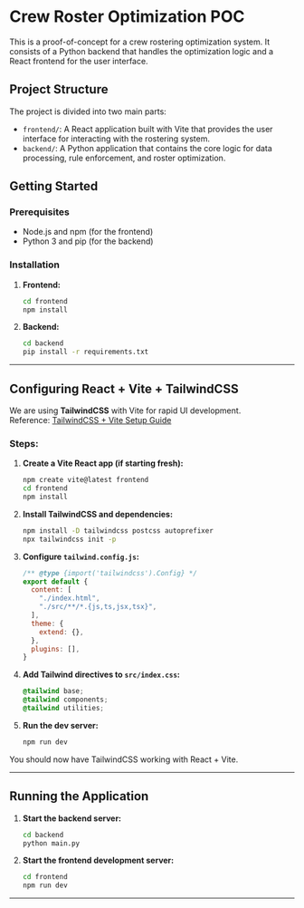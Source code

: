# Crew Roster Optimization POC

This is a proof-of-concept for a crew rostering optimization system. It consists of a Python backend that handles the optimization logic and a React frontend for the user interface.

## Project Structure

The project is divided into two main parts:

- `frontend/`: A React application built with Vite that provides the user interface for interacting with the rostering system.
- `backend/`: A Python application that contains the core logic for data processing, rule enforcement, and roster optimization.

## Getting Started

### Prerequisites

- Node.js and npm (for the frontend)
- Python 3 and pip (for the backend)

### Installation

1. **Frontend:**
    ```bash
    cd frontend
    npm install
    ```

2. **Backend:**
    ```bash
    cd backend
    pip install -r requirements.txt
    ```

---

## Configuring React + Vite + TailwindCSS

We are using **TailwindCSS** with Vite for rapid UI development.  
Reference: [TailwindCSS + Vite Setup Guide](https://tailwindcss.com/docs/guides/vite)

### Steps:

1. **Create a Vite React app (if starting fresh):**
    ```bash
    npm create vite@latest frontend
    cd frontend
    npm install
    ```

2. **Install TailwindCSS and dependencies:**
    ```bash
    npm install -D tailwindcss postcss autoprefixer
    npx tailwindcss init -p
    ```

3. **Configure `tailwind.config.js`:**
    ```js
    /** @type {import('tailwindcss').Config} */
    export default {
      content: [
        "./index.html",
        "./src/**/*.{js,ts,jsx,tsx}",
      ],
      theme: {
        extend: {},
      },
      plugins: [],
    }
    ```

4. **Add Tailwind directives to `src/index.css`:**
    ```css
    @tailwind base;
    @tailwind components;
    @tailwind utilities;
    ```

5. **Run the dev server:**
    ```bash
    npm run dev
    ```

You should now have TailwindCSS working with React + Vite.

---

## Running the Application

1. **Start the backend server:**
    ```bash
    cd backend
    python main.py
    ```

2. **Start the frontend development server:**
    ```bash
    cd frontend
    npm run dev
    ```

---
